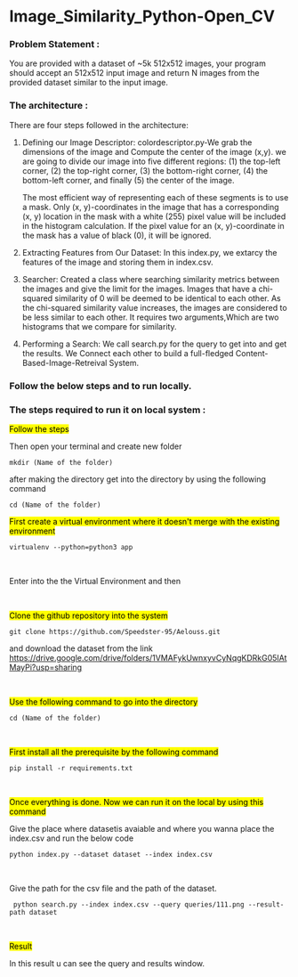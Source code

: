 # Image_Similarity_Python-Open_CV

### Problem Statement : 
You are provided with a dataset of ~5k 512x512 images, your program should accept an 512x512 input image and return N images from the provided dataset similar to the input image.

### The architecture  :
There are four steps followed in the architecture:

1. Defining our Image Descriptor:
  colordescriptor.py-We grab the dimensions of the image and Compute the center of the image (x,y).
  we are going to divide our image into five different regions: 
  (1) the top-left corner, 
  (2) the top-right corner, 
  (3) the bottom-right corner, 
  (4) the bottom-left corner, and finally 
  (5) the center of the image.
  
   The most efficient way of representing each of these segments is to use a mask. Only (x, y)-coordinates in the image that has a corresponding (x, y) location in
   the mask with a white (255) pixel value will be included in the histogram calculation. If the pixel value for an (x, y)-coordinate in the mask has a value of
   black (0), it will be ignored.
2. Extracting Features from Our Dataset:
  In this index.py, we extarcy the features of the image and storing them in index.csv.
3. Searcher:
  Created a class where searching similarity metrics between the images and give the limit for the images.
  Images that have a chi-squared similarity of 0 will be deemed to be identical to each other. As the chi-squared similarity value increases, the images are
  considered to be less similar to each other.
  It requires two arguments,Which are two histograms that we compare for similarity.
4. Performing a Search:
  We call search.py for the query to get into and get the results.
  We Connect each other to build a full-fledged Content-Based-Image-Retreival System. 

  
### Follow the below steps and to run locally.

### The steps required to run it on local system :

<mark>Follow the steps</mark>
  <p>Then open your terminal and create new folder<br>
  
  ```mkdir (Name of the folder)```<br>
  
  after making the directory get into the directory by using the following command<br>
  
  ```cd (Name of the folder)```
  </p>
  

<p>
  <mark>First create a virtual environment where it doesn't merge with the existing environment</mark>
<p>
  
  ```virtualenv --python=python3 app```

</p><br>

<p>Enter into the the Virtual Environment and then</p><br>

<mark>Clone the github repository into the system</mark><br>
  <p>
    
   ```git clone https://github.com/Speedster-95/Aelouss.git```<br>
   
   and download the dataset from the link https://drive.google.com/drive/folders/1VMAFykUwnxyvCyNqgKDRkG05IAtMayPi?usp=sharing
    
</p><br>

<mark>Use the following command to go into the directory </mark>
<p>
  
  ```cd (Name of the folder)```
  
 </p><br>
 
<mark> First install all the prerequisite by the following command</mark>
<p>
  
  ```pip install -r requirements.txt```

</p><br>

<mark> Once everything is done. Now we can run it on the local by using this command</mark>
<p>Give the place where datasetis avaiable and where you wanna place the index.csv and run the below code</p>
<p>
  
  ```python index.py --dataset dataset --index index.csv```
  
</p><br> 
<p>Give the path for the csv file and the path of the dataset.</p>
<p>
  
  ``` python search.py --index index.csv --query queries/111.png --result-path dataset```
  
</p><br>  

<mark>Result</mark>
<p>In this result u can see the query and results window.</p>
